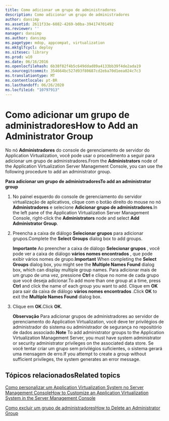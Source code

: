 ```yaml
---
title: Como adicionar um grupo de administradores
description: Como adicionar um grupo de administradores
author: dansimp
ms.assetid: 2611f33e-6082-4269-b0ba-394174701492
ms.reviewer: ''
manager: dansimp
ms.author: dansimp
ms.pagetype: mdop, appcompat, virtualization
ms.mktglfcycl: deploy
ms.sitesec: library
ms.prod: w10
ms.date: 06/16/2016
ms.openlocfilehash: 6b38f82f4b5c649ddad89a4133bb39f4de2ada19
ms.sourcegitcommit: 354664bc527d93f80687cd2eba70d1eea024c7c3
ms.translationtype: MT
ms.contentlocale: pt-BR
ms.lasthandoff: 06/26/2020
ms.locfileid: "10797913"
---
```

# <span data-ttu-id="1ae9b-103">Como adicionar um grupo de administradores</span><span class="sxs-lookup"><span data-stu-id="1ae9b-103">How to Add an Administrator Group</span></span>


<span data-ttu-id="1ae9b-104">No nó **Administradores** do console de gerenciamento de servidor do Application Virtualization, você pode usar o procedimento a seguir para adicionar um grupo de administradores.</span><span class="sxs-lookup"><span data-stu-id="1ae9b-104">From the **Administrators** node of the Application Virtualization Server Management Console, you can use the following procedure to add an administrator group.</span></span>

**<span data-ttu-id="1ae9b-105">Para adicionar um grupo de administradores</span><span class="sxs-lookup"><span data-stu-id="1ae9b-105">To add an administrator group</span></span>**

1.  <span data-ttu-id="1ae9b-106">No painel esquerdo do console de gerenciamento do servidor virtualização de aplicativos, clique com o botão direito do mouse no nó **Administradores** e selecione **Adicionar grupo de administradores**.</span><span class="sxs-lookup"><span data-stu-id="1ae9b-106">In the left pane of the Application Virtualization Server Management Console, right-click the **Administrators** node and select **Add Administrator Group**.</span></span>

2.  <span data-ttu-id="1ae9b-107">Preencha a caixa de diálogo **Selecionar grupos** para adicionar grupos.</span><span class="sxs-lookup"><span data-stu-id="1ae9b-107">Complete the **Select Groups** dialog box to add groups.</span></span>

    <span data-ttu-id="1ae9b-108">**Importante**  Ao preencher a caixa de diálogo **Selecionar grupos** , você pode ver a caixa de diálogo **vários nomes encontrados** , que pode exibir vários nomes de grupo.</span><span class="sxs-lookup"><span data-stu-id="1ae9b-108">**Important** When completing the **Select Groups** dialog box, you might see the **Multiple Names Found** dialog box, which can display multiple group names.</span></span> <span data-ttu-id="1ae9b-109">Para adicionar mais de um grupo de uma vez, pressione **Ctrl** e clique no nome de cada grupo que você deseja adicionar.</span><span class="sxs-lookup"><span data-stu-id="1ae9b-109">To add more than one group at a time, press **Ctrl** and click the name of each group you want to add.</span></span> <span data-ttu-id="1ae9b-110">Clique em **OK** para sair da caixa de diálogo **vários nomes encontrados** .</span><span class="sxs-lookup"><span data-stu-id="1ae9b-110">Click **OK** to exit the **Multiple Names Found** dialog box.</span></span>

     

3.  <span data-ttu-id="1ae9b-111">Clique em **OK**.</span><span class="sxs-lookup"><span data-stu-id="1ae9b-111">Click **OK**.</span></span>

    <span data-ttu-id="1ae9b-112">**Observação**  Para adicionar grupos de administradores ao servidor de gerenciamento do Application Virtualization, você deve ter privilégios de administrador do sistema ou administrador de segurança no repositório de dados associado.</span><span class="sxs-lookup"><span data-stu-id="1ae9b-112">**Note** To add administrator groups to the Application Virtualization Management Server, you must have system administrator or security administrator privileges on the associated data store.</span></span> <span data-ttu-id="1ae9b-113">Se você tentar criar um grupo sem privilégios suficientes, o sistema gerará uma mensagem de erro.</span><span class="sxs-lookup"><span data-stu-id="1ae9b-113">If you attempt to create a group without sufficient privileges, the system generates an error message.</span></span>

     

## <span data-ttu-id="1ae9b-114">Tópicos relacionados</span><span class="sxs-lookup"><span data-stu-id="1ae9b-114">Related topics</span></span>


[<span data-ttu-id="1ae9b-115">Como personalizar um Application Virtualization System no Server Management Console</span><span class="sxs-lookup"><span data-stu-id="1ae9b-115">How to Customize an Application Virtualization System in the Server Management Console</span></span>](how-to-customize-an-application-virtualization-system-in-the-server-management-console.md)

[<span data-ttu-id="1ae9b-116">Como excluir um grupo de administradores</span><span class="sxs-lookup"><span data-stu-id="1ae9b-116">How to Delete an Administrator Group</span></span>](how-to-delete-an-administrator-group.md)

 

 





